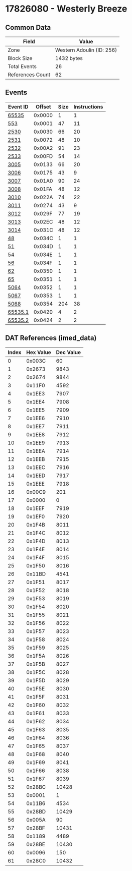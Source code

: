 # 17826080 - Westerly Breeze

## Common Data

| Field            | Value                     |
|------------------|---------------------------|
| Zone             | Western Adoulin (ID: 256) |
| Block Size       | 1432 bytes                |
| Total Events     | 26                        |
| References Count | 62                        |

## Events

| Event ID                | Offset   |   Size |   Instructions |
|-------------------------|----------|--------|----------------|
| [65535](./65535.md)     | 0x0000   |      1 |              1 |
| [553](./553.md)         | 0x0001   |     47 |             11 |
| [2530](./2530.md)       | 0x0030   |     66 |             20 |
| [2531](./2531.md)       | 0x0072   |     48 |             10 |
| [2532](./2532.md)       | 0x00A2   |     91 |             23 |
| [2533](./2533.md)       | 0x00FD   |     54 |             14 |
| [3005](./3005.md)       | 0x0133   |     66 |             20 |
| [3006](./3006.md)       | 0x0175   |     43 |              9 |
| [3007](./3007.md)       | 0x01A0   |     90 |             24 |
| [3008](./3008.md)       | 0x01FA   |     48 |             12 |
| [3010](./3010.md)       | 0x022A   |     74 |             22 |
| [3011](./3011.md)       | 0x0274   |     43 |              9 |
| [3012](./3012.md)       | 0x029F   |     77 |             19 |
| [3013](./3013.md)       | 0x02EC   |     48 |             12 |
| [3014](./3014.md)       | 0x031C   |     48 |             12 |
| [48](./48.md)           | 0x034C   |      1 |              1 |
| [51](./51.md)           | 0x034D   |      1 |              1 |
| [54](./54.md)           | 0x034E   |      1 |              1 |
| [56](./56.md)           | 0x034F   |      1 |              1 |
| [62](./62.md)           | 0x0350   |      1 |              1 |
| [65](./65.md)           | 0x0351   |      1 |              1 |
| [5064](./5064.md)       | 0x0352   |      1 |              1 |
| [5067](./5067.md)       | 0x0353   |      1 |              1 |
| [5068](./5068.md)       | 0x0354   |    204 |             38 |
| [65535.1](./65535.1.md) | 0x0420   |      4 |              2 |
| [65535.2](./65535.2.md) | 0x0424   |      2 |              2 |

## DAT References (imed_data)

|   Index | Hex Value   |   Dec Value |
|---------|-------------|-------------|
|       0 | 0x003C      |          60 |
|       1 | 0x2673      |        9843 |
|       2 | 0x2674      |        9844 |
|       3 | 0x11F0      |        4592 |
|       4 | 0x1EE3      |        7907 |
|       5 | 0x1EE4      |        7908 |
|       6 | 0x1EE5      |        7909 |
|       7 | 0x1EE6      |        7910 |
|       8 | 0x1EE7      |        7911 |
|       9 | 0x1EE8      |        7912 |
|      10 | 0x1EE9      |        7913 |
|      11 | 0x1EEA      |        7914 |
|      12 | 0x1EEB      |        7915 |
|      13 | 0x1EEC      |        7916 |
|      14 | 0x1EED      |        7917 |
|      15 | 0x1EEE      |        7918 |
|      16 | 0x00C9      |         201 |
|      17 | 0x0000      |           0 |
|      18 | 0x1EEF      |        7919 |
|      19 | 0x1EF0      |        7920 |
|      20 | 0x1F4B      |        8011 |
|      21 | 0x1F4C      |        8012 |
|      22 | 0x1F4D      |        8013 |
|      23 | 0x1F4E      |        8014 |
|      24 | 0x1F4F      |        8015 |
|      25 | 0x1F50      |        8016 |
|      26 | 0x11BD      |        4541 |
|      27 | 0x1F51      |        8017 |
|      28 | 0x1F52      |        8018 |
|      29 | 0x1F53      |        8019 |
|      30 | 0x1F54      |        8020 |
|      31 | 0x1F55      |        8021 |
|      32 | 0x1F56      |        8022 |
|      33 | 0x1F57      |        8023 |
|      34 | 0x1F58      |        8024 |
|      35 | 0x1F59      |        8025 |
|      36 | 0x1F5A      |        8026 |
|      37 | 0x1F5B      |        8027 |
|      38 | 0x1F5C      |        8028 |
|      39 | 0x1F5D      |        8029 |
|      40 | 0x1F5E      |        8030 |
|      41 | 0x1F5F      |        8031 |
|      42 | 0x1F60      |        8032 |
|      43 | 0x1F61      |        8033 |
|      44 | 0x1F62      |        8034 |
|      45 | 0x1F63      |        8035 |
|      46 | 0x1F64      |        8036 |
|      47 | 0x1F65      |        8037 |
|      48 | 0x1F68      |        8040 |
|      49 | 0x1F69      |        8041 |
|      50 | 0x1F66      |        8038 |
|      51 | 0x1F67      |        8039 |
|      52 | 0x28BC      |       10428 |
|      53 | 0x0001      |           1 |
|      54 | 0x11B6      |        4534 |
|      55 | 0x28BD      |       10429 |
|      56 | 0x005A      |          90 |
|      57 | 0x28BF      |       10431 |
|      58 | 0x1189      |        4489 |
|      59 | 0x28BE      |       10430 |
|      60 | 0x0096      |         150 |
|      61 | 0x28C0      |       10432 |
